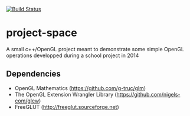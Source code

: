 [![Build Status](https://travis-ci.com/cyrilBoucher/project-space.svg?branch=master)](https://travis-ci.com/cyrilBoucher/project-space)

# project-space

A small c++/OpenGL project meant to demonstrate some simple OpenGL operations developped during a school project in 2014

## Dependencies
  * OpenGL Mathematics (https://github.com/g-truc/glm)
  * The OpenGL Extension Wrangler Library (https://github.com/nigels-com/glew)
  * FreeGLUT (http://freeglut.sourceforge.net)
